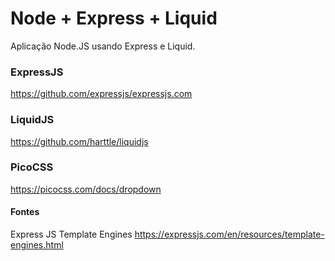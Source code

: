 # Node + Express + Liquid

Aplicação Node.JS usando Express e Liquid.

### ExpressJS
https://github.com/expressjs/expressjs.com

### LiquidJS
https://github.com/harttle/liquidjs

### PicoCSS
https://picocss.com/docs/dropdown

#### Fontes
Express JS Template Engines
https://expressjs.com/en/resources/template-engines.html
